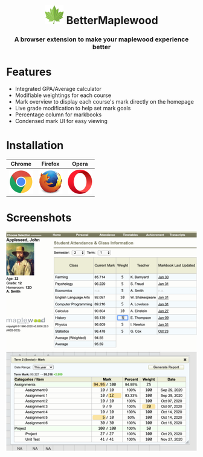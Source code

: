 <h1 align="center">
    <img src="/img/icon196.png" 
        height="50" width="50">
    BetterMaplewood <h3 align="center">A browser extension to make your maplewood experience better</h3>
</h1>

# Features

- Integrated GPA/Average calculator
- Modifiable weightings for each course
- Mark overview to display each course's mark directly on the homepage
- Live grade modification to help set mark goals
- Percentage column for markbooks
- Condensed mark UI for easy viewing

# Installation

| Chrome                                                                                                                              | Firefox                                                                                                    | Opera                                                                                                 |
| ----------------------------------------------------------------------------------------------------------------------------------- | ---------------------------------------------------------------------------------------------------------- | ----------------------------------------------------------------------------------------------------- |
| [![Install - Chrome](img/chrome64.png)](https://chrome.google.com/webstore/detail/bettermaplewood/baonaojcjpfdamkoenmgolcojncppifc) | [![Install - Firefox](img/firefox64.png)](https://addons.mozilla.org/en-US/firefox/addon/bettermaplewood/) | [![Install - Opera](img/opera64.png)](https://addons.opera.com/en/extensions/details/bettermaplewood) |

# Screenshots

![Sample of how a user account would look with the extension](screenshots/AvgCalc.png?raw=true)
![Sample of the live markbook modifier](screenshots/LiveMarkbook.png?raw=true)
